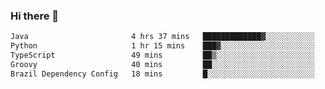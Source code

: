 ### Hi there 👋

<!--START_SECTION:waka-->

```txt
Java                       4 hrs 37 mins   █████████████▓░░░░░░░░░░░   54.66 %
Python                     1 hr 15 mins    ███▓░░░░░░░░░░░░░░░░░░░░░   14.99 %
TypeScript                 49 mins         ██▒░░░░░░░░░░░░░░░░░░░░░░   09.75 %
Groovy                     40 mins         ██░░░░░░░░░░░░░░░░░░░░░░░   07.96 %
Brazil Dependency Config   18 mins         █░░░░░░░░░░░░░░░░░░░░░░░░   03.61 %
```

<!--END_SECTION:waka-->

<!--
**jerry-shao/jerry-shao** is a ✨ _special_ ✨ repository because its `README.md` (this file) appears on your GitHub profile.

Here are some ideas to get you started:

- 🔭 I’m currently working on ...
- 🌱 I’m currently learning ...
- 👯 I’m looking to collaborate on ...
- 🤔 I’m looking for help with ...
- 💬 Ask me about ...
- 📫 How to reach me: ...
- 😄 Pronouns: ...
- ⚡ Fun fact: ...
-->
